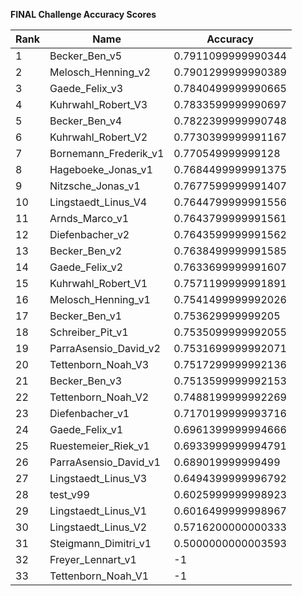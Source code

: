 **FINAL Challenge Accuracy Scores**



|Rank|Name|Accuracy|
|----|-----|---|
|1|Becker_Ben_v5|0.7911099999990344|
|2|Melosch_Henning_v2|0.7901299999990389|
|3|Gaede_Felix_v3|0.7840499999990665|
|4|Kuhrwahl_Robert_V3|0.7833599999990697|
|5|Becker_Ben_v4|0.7822399999990748|
|6|Kuhrwahl_Robert_V2|0.7730399999991167|
|7|Bornemann_Frederik_v1|0.770549999999128|
|8|Hageboeke_Jonas_v1|0.7684499999991375|
|9|Nitzsche_Jonas_v1|0.7677599999991407|
|10|Lingstaedt_Linus_V4|0.7644799999991556|
|11|Arnds_Marco_v1|0.7643799999991561|
|12|Diefenbacher_v2|0.7643599999991562|
|13|Becker_Ben_v2|0.7638499999991585|
|14|Gaede_Felix_v2|0.7633699999991607|
|15|Kuhrwahl_Robert_V1|0.7571199999991891|
|16|Melosch_Henning_v1|0.7541499999992026|
|17|Becker_Ben_v1|0.753629999999205|
|18|Schreiber_Pit_v1|0.7535099999992055|
|19|ParraAsensio_David_v2|0.7531699999992071|
|20|Tettenborn_Noah_V3|0.7517299999992136|
|21|Becker_Ben_v3|0.7513599999992153|
|22|Tettenborn_Noah_V2|0.7488199999992269|
|23|Diefenbacher_v1|0.7170199999993716|
|24|Gaede_Felix_v1|0.6961399999994666|
|25|Ruestemeier_Riek_v1|0.6933999999994791|
|26|ParraAsensio_David_v1|0.689019999999499|
|27|Lingstaedt_Linus_V3|0.6494399999996792|
|28|test_v99|0.6025999999998923|
|29|Lingstaedt_Linus_V1|0.6016499999998967|
|30|Lingstaedt_Linus_V2|0.5716200000000333|
|31|Steigmann_Dimitri_v1|0.5000000000003593|
|32|Freyer_Lennart_v1|-1|
|33|Tettenborn_Noah_V1|-1|
